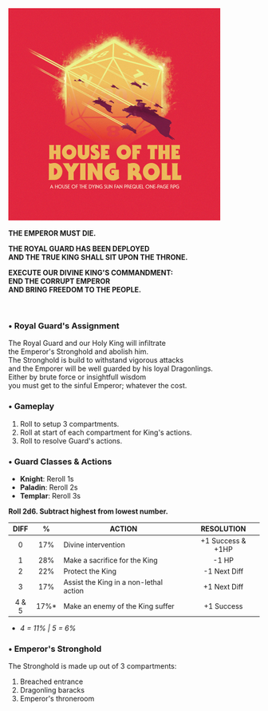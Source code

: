 <img src="https://raw.githubusercontent.com/roelosaurus/house-of-the-dying-roll/master/cover.jpg" width="425">

**THE EMPEROR MUST DIE.**  
  
**THE ROYAL GUARD HAS BEEN DEPLOYED**  
**AND THE TRUE KING SHALL SIT UPON THE THRONE.**  
  
**EXECUTE OUR DIVINE KING'S COMMANDMENT:**  
**END THE CORRUPT EMPEROR**  
**AND BRING FREEDOM TO THE PEOPLE.**  



<br/>



### • Royal Guard's Assignment

The Royal Guard and our Holy King will infiltrate  
the Emperor's Stronghold and abolish him.  
The Stronghold is build to withstand vigorous attacks  
and the Emporer will be well guarded by his loyal Dragonlings.  
Either by brute force or insightfull wisdom  
you must get to the sinful Emperor; whatever the cost.  



### • Gameplay

1. Roll to setup 3 compartments.  
2. Roll at start of each compartment for King's actions.  
3. Roll to resolve Guard's actions.



### • Guard Classes & Actions

- **Knight**: Reroll 1s  
- **Paladin**: Reroll 2s  
- **Templar**: Reroll 3s  

**Roll 2d6. Subtract highest from lowest number.**

 DIFF |   %   |                  ACTION                |    RESOLUTION
:---: | :---: | -------------------------------------- | :----------------:
  0   |  17%  | Divine intervention                    | +1 Success & +1HP
  1   |  28%  | Make a sacrifice for the King          | -1 HP
  2   |  22%  | Protect the King                       | -1 Next Diff
  3   |  17%  | Assist the King in a non-lethal action | +1 Next Diff
4 & 5 |  17%* | Make an enemy of the King suffer       | +1 Success

* *4 = 11% | 5 = 6%*



### • Emperor's Stronghold
 
The Stronghold is made up out of 3 compartments:  
1. Breached entrance  
2. Dragonling baracks  
3. Emperor's throneroom
